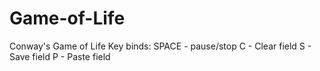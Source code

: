 # Game-of-Life
Conway's Game of Life
Key binds:
SPACE - pause/stop
C - Clear field
S - Save field
P - Paste field